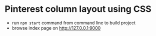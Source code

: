 # Pinterest column layout using CSS

- run ```npm start``` command from command line to build project
- browse index page on  http://127.0.0.1:9000

